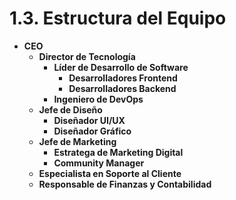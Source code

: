 # 1.3. Estructura del Equipo

- **CEO**
  - **Director de Tecnología**
    - **Líder de Desarrollo de Software**
      - **Desarrolladores Frontend**
      - **Desarrolladores Backend**
    - **Ingeniero de DevOps**
  - **Jefe de Diseño**
    - **Diseñador UI/UX**
    - **Diseñador Gráfico**
  - **Jefe de Marketing**
    - **Estratega de Marketing Digital**
    - **Community Manager**
  - **Especialista en Soporte al Cliente**
  - **Responsable de Finanzas y Contabilidad**
